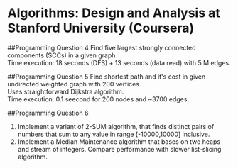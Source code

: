 # Algorithms: Design and Analysis at Stanford University (Coursera)

##Programming Question 4
Find five largest strongly connected components (SCCs) in a given graph  
Time execution: 18 seconds (DFS) + 13 seconds (data read) with 5 M edges.

##Programming Question 5
Find shortest path and it's cost in given undirected weighted graph with 200 vertices.  
Uses straightforward Dijkstra algorithm.  
Time execution: 0.1 seecond for 200 nodes and ~3700 edges.

##Programming Question 6
1. Implement a variant of 2-SUM algorithm, that finds distinct pairs of numbers that sum to any value in range [-10000,10000] inclusive.
2. Implement a Median Maintenance algorithm that bases on two heaps and stream of integers. Compare performance with slower list-slicing algorithm.
